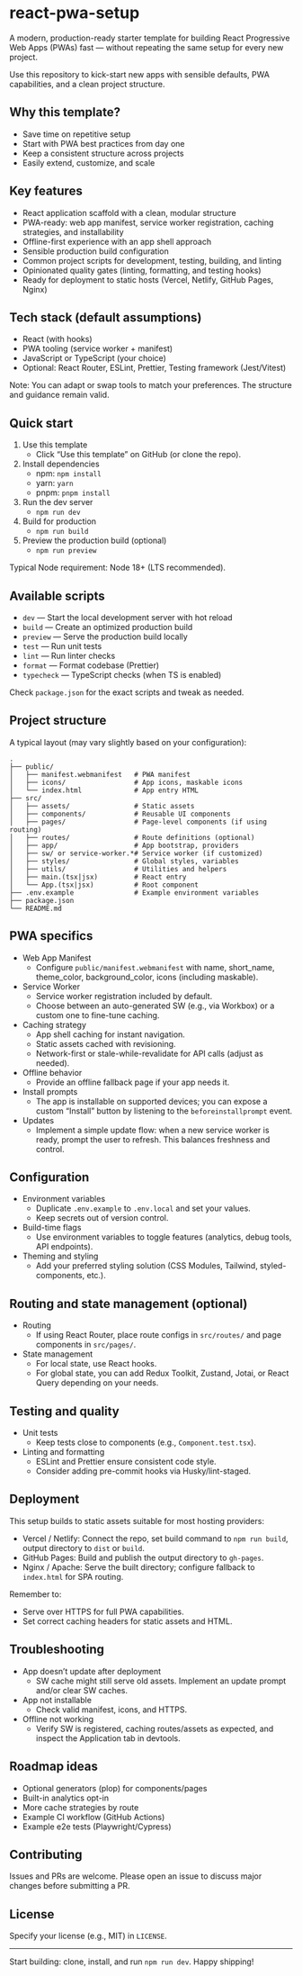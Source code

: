 # react-pwa-setup

A modern, production-ready starter template for building React Progressive Web Apps (PWAs) fast — without repeating the same setup for every new project.

Use this repository to kick-start new apps with sensible defaults, PWA capabilities, and a clean project structure.

## Why this template?

- Save time on repetitive setup
- Start with PWA best practices from day one
- Keep a consistent structure across projects
- Easily extend, customize, and scale

## Key features

- React application scaffold with a clean, modular structure
- PWA-ready: web app manifest, service worker registration, caching strategies, and installability
- Offline-first experience with an app shell approach
- Sensible production build configuration
- Common project scripts for development, testing, building, and linting
- Opinionated quality gates (linting, formatting, and testing hooks)
- Ready for deployment to static hosts (Vercel, Netlify, GitHub Pages, Nginx)

## Tech stack (default assumptions)

- React (with hooks)
- PWA tooling (service worker + manifest)
- JavaScript or TypeScript (your choice)
- Optional: React Router, ESLint, Prettier, Testing framework (Jest/Vitest)
  
Note: You can adapt or swap tools to match your preferences. The structure and guidance remain valid.

## Quick start

1. Use this template
   - Click “Use this template” on GitHub (or clone the repo).
2. Install dependencies
   - npm: `npm install`
   - yarn: `yarn`
   - pnpm: `pnpm install`
3. Run the dev server
   - `npm run dev`
4. Build for production
   - `npm run build`
5. Preview the production build (optional)
   - `npm run preview`

Typical Node requirement: Node 18+ (LTS recommended).

## Available scripts

- `dev` — Start the local development server with hot reload
- `build` — Create an optimized production build
- `preview` — Serve the production build locally
- `test` — Run unit tests
- `lint` — Run linter checks
- `format` — Format codebase (Prettier)
- `typecheck` — TypeScript checks (when TS is enabled)

Check `package.json` for the exact scripts and tweak as needed.

## Project structure

A typical layout (may vary slightly based on your configuration):


```
.
├── public/
│   ├── manifest.webmanifest   # PWA manifest
│   ├── icons/                 # App icons, maskable icons
│   └── index.html             # App entry HTML
├── src/
│   ├── assets/                # Static assets
│   ├── components/            # Reusable UI components
│   ├── pages/                 # Page-level components (if using routing)
│   ├── routes/                # Route definitions (optional)
│   ├── app/                   # App bootstrap, providers
│   ├── sw/ or service-worker.*# Service worker (if customized)
│   ├── styles/                # Global styles, variables
│   ├── utils/                 # Utilities and helpers
│   ├── main.(tsx|jsx)         # React entry
│   └── App.(tsx|jsx)          # Root component
├── .env.example               # Example environment variables
├── package.json
└── README.md
```


## PWA specifics

- Web App Manifest
  - Configure `public/manifest.webmanifest` with name, short_name, theme_color, background_color, icons (including maskable).
- Service Worker
  - Service worker registration included by default.
  - Choose between an auto-generated SW (e.g., via Workbox) or a custom one to fine-tune caching.
- Caching strategy
  - App shell caching for instant navigation.
  - Static assets cached with revisioning.
  - Network-first or stale-while-revalidate for API calls (adjust as needed).
- Offline behavior
  - Provide an offline fallback page if your app needs it.
- Install prompts
  - The app is installable on supported devices; you can expose a custom “Install” button by listening to the `beforeinstallprompt` event.
- Updates
  - Implement a simple update flow: when a new service worker is ready, prompt the user to refresh. This balances freshness and control.

## Configuration

- Environment variables
  - Duplicate `.env.example` to `.env.local` and set your values.
  - Keep secrets out of version control.
- Build-time flags
  - Use environment variables to toggle features (analytics, debug tools, API endpoints).
- Theming and styling
  - Add your preferred styling solution (CSS Modules, Tailwind, styled-components, etc.).

## Routing and state management (optional)

- Routing
  - If using React Router, place route configs in `src/routes/` and page components in `src/pages/`.
- State management
  - For local state, use React hooks.
  - For global state, you can add Redux Toolkit, Zustand, Jotai, or React Query depending on your needs.

## Testing and quality

- Unit tests
  - Keep tests close to components (e.g., `Component.test.tsx`).
- Linting and formatting
  - ESLint and Prettier ensure consistent code style.
  - Consider adding pre-commit hooks via Husky/lint-staged.

## Deployment

This setup builds to static assets suitable for most hosting providers:

- Vercel / Netlify: Connect the repo, set build command to `npm run build`, output directory to `dist` or `build`.
- GitHub Pages: Build and publish the output directory to `gh-pages`.
- Nginx / Apache: Serve the built directory; configure fallback to `index.html` for SPA routing.

Remember to:
- Serve over HTTPS for full PWA capabilities.
- Set correct caching headers for static assets and HTML.

## Troubleshooting

- App doesn’t update after deployment
  - SW cache might still serve old assets. Implement an update prompt and/or clear SW caches.
- App not installable
  - Check valid manifest, icons, and HTTPS.
- Offline not working
  - Verify SW is registered, caching routes/assets as expected, and inspect the Application tab in devtools.

## Roadmap ideas

- Optional generators (plop) for components/pages
- Built-in analytics opt-in
- More cache strategies by route
- Example CI workflow (GitHub Actions)
- Example e2e tests (Playwright/Cypress)

## Contributing

Issues and PRs are welcome. Please open an issue to discuss major changes before submitting a PR.

## License

Specify your license (e.g., MIT) in `LICENSE`.

---

Start building: clone, install, and run `npm run dev`. Happy shipping!